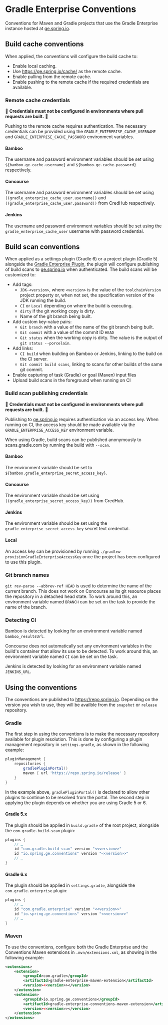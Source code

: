 # Gradle Enterprise Conventions

Conventions for Maven and Gradle projects that use the Gradle Enterprise instance hosted at [ge.spring.io](https://ge.spring.io).

## Build cache conventions

When applied, the conventions will configure the build cache to:

- Enable local caching.
- Use https://ge.spring.io/cache/ as the remote cache.
- Enable pulling from the remote cache.
- Enable pushing to the remote cache if the required credentials are available.

### Remote cache credentials

:rotating_light: **Credentials must not be configured in environments where pull requests are built.** :rotating_light:

Pushing to the remote cache requires authentication.
The necessary credentials can be provided using the `GRADLE_ENTERPRISE_CACHE_USERNAME` and `GRADLE_ENTERPRISE_CACHE_PASSWORD` environment variables.

#### Bamboo

The username and password environment variables should be set using `${bamboo.ge.cache.username}` and `${bamboo.ge.cache.password}` respectively.

#### Concourse

The username and password environment variables should be set using `((gradle_enterprise_cache_user.username))` and `((gradle_enterprise_cache_user.password))` from CredHub respectively.

#### Jenkins

The username and password environment variables should be set using the `gradle_enterprise_cache_user` username with password credential.

## Build scan conventions

When applied as a settings plugin (Gradle 6) or a project plugin (Gradle 5) alongside the [Gradle Enterprise Plugin](https://plugins.gradle.org/plugin/com.gradle.enterprise), the plugin will configure publishing of build scans to [ge.spring.io](https://ge.spring.io) when authenticated.
The build scans will be customized to:

- Add tags:
    - `JDK-<version>`, where `<version>` is the value of the `toolchainVersion` project property or, when not set, the specification version of the JDK running the build.
    - `CI` or `Local` depending on where the build is executing.
    - `dirty` if the git working copy is dirty.
    - Name of the git branch being built.
- Add custom key-value pairs:
    - `Git branch` with a value of the name of the git branch being built.
    - `Git commit` with a value of the commit ID `HEAD`
    - `Git status` when the working copy is dirty.
      The value is the output of `git status --porcelain`.
 - Add links:
    - `CI build` when building on Bamboo or Jenkins, linking to the build on the CI server.
    - `Git commit build scans`, linking to scans for other builds of the same git commit.
 - Enable capturing of task (Gradle) or goal (Maven) input files
 - Upload build scans in the foreground when running on CI

### Build scan publishing credentials

:rotating_light: **Credentials must not be configured in environments where pull requests are built.** :rotating_light:

Publishing to [ge.spring.io](https://ge.spring.io) requires authentication via an access key.
When running on CI, the access key should be made available via the `GRADLE_ENTERPRISE_ACCESS_KEY` environment variable.

When using Gradle, build scans can be published anonymously to scans.gradle.com by running the build with `--scan`.

#### Bamboo

The environment variable should be set to `${bamboo.gradle_enterprise_secret_access_key}`.

#### Concourse

The environment variable should be set using `((gradle_enterprise_secret_access_key))` from CredHub.

#### Jenkins

The environment variable should be set using the `gradle_enterprise_secret_access_key` secret text credential.

#### Local

An access key can be provisioned by running `./gradlew provisionGradleEnterpriseAccessKey` once the project has been configured to use this plugin.

### Git branch names

`git rev-parse --abbrev-ref HEAD` is used to determine the name of the current branch.
This does not work on Concourse as its git resource places the repository in a detached head state.
To work around this, an environment variable named `BRANCH` can be set on the task to provide the name of the branch.

### Detecting CI

Bamboo is detected by looking for an environment variable named `bamboo_resultsUrl`.

Concourse does not automatically set any environment variables in the build's container that allow its use to be detected.
To work around this, an environment variable named `CI` can be set on the task.

Jenkins is detected by looking for an environment variable named `JENKINS_URL`.

## Using the conventions

The conventions are published to https://repo.spring.io.
Depending on the version you wish to use, they will be availble from the `snapshot` or `release` repository.

### Gradle

The first step in using the conventions is to make the necessary repository available for plugin resolution.
This is done by configuring a plugin management repository in `settings.gradle`, as shown in the following example:

```groovy
pluginManagement {
	repositories {
		gradlePluginPortal()
		maven { url 'https://repo.spring.io/release' }
	}
}
```

In the example above, `gradlePluginPortal()` is declared to allow other plugins to continue to be resolved from the portal.
The second step in applying the plugin depends on whether you are using Gradle 5 or 6.

#### Gradle 5.x

The plugin should be applied in `build.gradle` of the root project, alongside the `com.gradle.build-scan` plugin:

```groovy
plugins {
	// …
	id "com.gradle.build-scan" version "<<version>>"
	id "io.spring.ge.conventions" version "<<version>>"
	// …
}
```

#### Gradle 6.x

The plugin should be applied in `settings.gradle`, alongside the `com.gradle.enterprise` plugin:

```groovy
plugins {
	// …
	id "com.gradle.enterprise" version "<<version>>"
	id "io.spring.ge.conventions" version "<<version>>"
	// …
}
```

### Maven

To use the conventions, configure both the Gradle Enterprise and the Conventions Maven extensions in `.mvn/extensions.xml`, as showing in the following example:

```xml
<extensions>
    <extension>
        <groupId>com.gradle</groupId>
        <artifactId>gradle-enterprise-maven-extension</artifactId>
        <version><<version>></version>
    </extension>
    <extension>
        <groupId>io.spring.ge.conventions</groupId>
        <artifactId>gradle-enterprise-conventions-maven-extension</artifactId>
        <version><<version>></version>
    </extension>
</extensions>
```